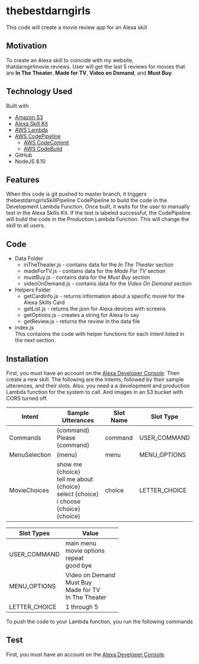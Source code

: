 # thebestdarngirls
This code will create a movie review app for an Alexa skill

## Motivation
To create an Alexa skill to coincide with my website, thatdarngirlmovie.reviews.  User will get the last 5 reviews for movies that are <b>In The Theater</b>, <b>Made for TV</b>, <b>Video on Demand</b>, and <b>Must Buy</b>.  

## Technology Used
Built with
<ul>
	<li><a href="https://aws.amazon.com/s3/" target="_blank" rel="noopener">Amazon S3</a></li>
	<li><a href="https://developer.amazon.com/alexa-skills-kit" target="_blank" rel="noopener">Alexa Skill Kit</a></li>
	<li><a href="https://aws.amazon.com/lambda/" target="_blank" rel="noopener">AWS Lambda</a></li>
	<li><a href="https://aws.amazon.com/codepipeline/" target="_blank" rel="noopener">AWS CodePipeline</a>
		<ul>
			<li><a href="https://aws.amazon.com/codecommit/" target="_blank" rel="noopener">AWS CodeCommit</a></li>
			<li><a href="https://aws.amazon.com/codebuild/" target="_blank" rel="noopener">AWS CodeBuild</a></li>
		</ul>
	</li>
	<li>GitHub</li>
	<li>NodeJS 8.10</li>
</ul>

## Features
When this code is git pushed to master branch, it triggers thebestdarngirlsSkillPipeline CodePipeline to build the code in the Development Lambda Function.  Once built, it waits for the user to manually test in the Alexa Skills Kit.  If the test is labeled successful, the CodePipeline will build the code in the Production Lambda Function.  This will change the skill to all users.  

## Code
<ul>
	<li>Data Folder
		<ul>
			<li>inTheTheater.js - contains data for the <i>In The Theater</i> section</li>
			<li>madeForTV.js - contains data for the <i>Made For TV</i> section</li>
			<li>mustBuy.js - contains data for the <i>Must Buy</i> section</li>
			<li>videoOnDemand.js - contains data for the <i>Video On Demand</i> section</li>
		</ul>
	</li>
	<li>Helpers Folder
		<ul>
			<li>getCardInfo.js - returns information about a specific movie for the Alexa Skills Card</li>
			<li>getList.js - returns the json for Alexa devices with screens</li>
			<li>getOptions.js - creates a string for Alexa to say</li>
			<li>getReview.js - returns the review in the data file</li>
		</ul>
	</li>
	<li>index.js</li>
	This contaions the code with helper functions for each Intent listed in the next section.
</ul>

## Installation
First, you must have an account on the <a href="https://developer.amazon.com/alexa/console/ask" target="_blank">Alexa Developer Console</a>.  Then create a new skill.  The following are the Intents, followed by their sample utterences, and their slots.  Also, you need a a development and production Lambda function for the system to call.  And images in an S3 bucket with CORS turned off.

|  Intent  |   Sample Utterances | Slot Name | Slot Type |
| -------- | ------------------- | --------- | --------- |
| Commands | {command}<br/>Please {command} | command | USER_COMMAND |
| MenuSelection | {menu} | menu | MENU_OPTIONS |
| MovieChoices | show me {choice}<br/>tell me about {choice}<br/>select {choice}<br/>i choose {choice}<br/>{choice} | choice | LETTER_CHOICE | 

| Slot Types | Value | 
| ---------- | ----- |
| USER_COMMAND | main menu<br/>movie options<br/>repeat<br/>good bye |
| MENU_OPTIONS | Video on Demand<br/>Must Buy<br/>Made for TV<br/>In The Theater |
| LETTER_CHOICE | 1 through 5 |

To push the code to your Lambda function, you run the following commands


## Test
First, you must have an account on the <a href="https://developer.amazon.com/alexa/console/ask" target="_blank">Alexa Developer Console</a>.